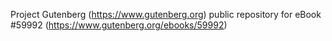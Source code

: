 Project Gutenberg (https://www.gutenberg.org) public repository for
eBook #59992 (https://www.gutenberg.org/ebooks/59992)
